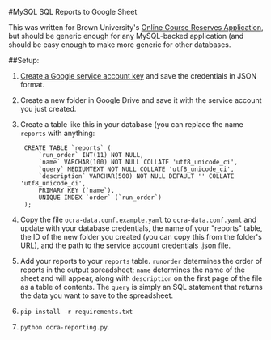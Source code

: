#MySQL SQL Reports to Google Sheet

This was written for Brown University's [Online Course Reserves Application](http://brown.edu/go/ocra), but should be generic enough for any MySQL-backed application (and should be easy enough to make more generic for other databases.

##Setup:

1. [Create a Google service account key](http://gspread.readthedocs.org/en/latest/oauth2.html) and save the credentials in JSON format.
2. Create a new folder in Google Drive and save it with the service account you just created.
2. Create a table like this in your database (you can replace the name `reports` with anything:  

	    CREATE TABLE `reports` (  
    		`run_order` INT(11) NOT NULL,  
    		`name` VARCHAR(100) NOT NULL COLLATE 'utf8_unicode_ci',  
    		`query` MEDIUMTEXT NOT NULL COLLATE 'utf8_unicode_ci',  
    		`description` VARCHAR(500) NOT NULL DEFAULT '' COLLATE 'utf8_unicode_ci',  
    		PRIMARY KEY (`name`),  
    		UNIQUE INDEX `order` (`run_order`)  
    	);
3. Copy the file `ocra-data.conf.example.yaml` to `ocra-data.conf.yaml` and update with your database credentials, the name of your "reports" table, the ID of the new folder you created (you can copy this from the folder's URL), and the path to the service account credentials .json file.
4. Add your reports to your `reports` table. `runorder` determines the order of reports in the output spreadsheet; `name` determines the name of the sheet and will appear, along with `description` on the first page of the file as a table of contents. The `query` is simply an SQL statement that returns the data you want to save to the spreadsheet.
5. `pip install -r requirements.txt`
5. `python ocra-reporting.py`.